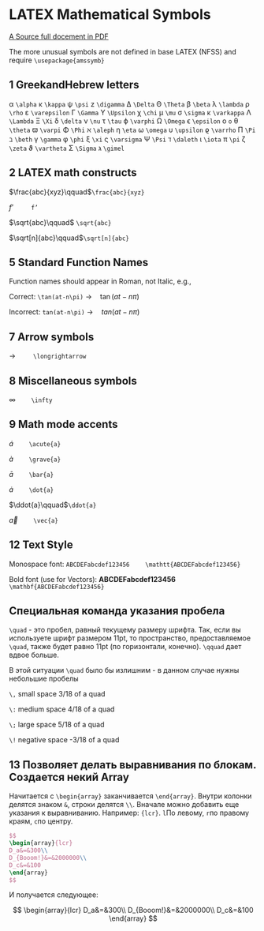 # LATEX Mathematical Symbols 

[A Source full docement in PDF](./additional/LaTeX_symbols.pdf)

The more unusual symbols are not defined in base LATEX (NFSS) and require `\usepackage{amssymb}` 

## 1 GreekandHebrew letters 

α `\alpha` κ `\kappa` ψ `\psi` z `\digamma` ∆ `\Delta` Θ `\Theta` β `\beta` λ `\lambda` ρ `\rho` ε `\varepsilon` Γ `\Gamma` Υ `\Upsilon` χ `\chi` µ `\mu` σ `\sigma` κ `\varkappa` Λ `\Lambda` Ξ `\Xi` δ `\delta` ν `\nu` τ `\tau` ϕ `\varphi` Ω `\Omega` ϵ `\epsilon` o `o` θ `\theta` ϖ `\varpi` Φ `\Phi` ℵ `\aleph` η `\eta` ω `\omega` υ `\upsilon` ϱ `\varrho` Π `\Pi` ℶ `\beth` γ `\gamma` φ `\phi` ξ `\xi` ς `\varsigma` Ψ `\Psi` ℸ `\daleth` ι `\iota` π `\pi` ζ `\zeta` ϑ `\vartheta` Σ `\Sigma` ג `\gimel`

## 2 LATEX math constructs

$\frac{abc}{xyz}\qquad$`\frac{abc}{xyz}`

$f’\qquad$ `f’`

$\sqrt{abc}\qquad$ `\sqrt{abc}`

$\sqrt[n]{abc}\qquad$`\sqrt[n]{abc}`

## 5 Standard Function Names

Function names should appear in Roman, not Italic, e.g., 

Correct: `\tan(at-n\pi)` $\longrightarrow\quad\tan(at − n\pi)$

Incorrect: `tan(at-n\pi)` $\longrightarrow\quad{tan}(at−n\pi)$

## 7 Arrow symbols

$\longrightarrow\qquad$ `\longrightarrow`

## 8 Miscellaneous symbols

$\infty\qquad$`\infty`

## 9 Math mode accents

$\acute{a}\qquad$`\acute{a}`

$\grave{a}\qquad$`\grave{a}`

$\bar{a}\qquad$`\bar{a}`

$\dot{a}\qquad$`\dot{a}`

$\ddot{a}\qquad$`\ddot{a}`

$\vec{a}\qquad$`\vec{a}`

## 12 Text Style

Monospace font: $\mathtt{ABCDEFabcdef123456}\qquad$`\mathtt{ABCDEFabcdef123456}`

Bold font (use for Vectors): $\mathbf{ABCDEFabcdef123456}\qquad$`\mathbf{ABCDEFabcdef123456}`

## Специальная команда указания пробела

`\quad` - это пробел, равный текущему размеру шрифта. Так, если вы используете шрифт размером 11pt, то пространство, предоставляемое `\quad`, также будет равно 11pt (по горизонтали, конечно). `\qquad` дает вдвое больше.

В этой ситуации `\quad` было бы излишним - в данном случае нужны небольшие пробелы

`\,`	small space	 3/18 of a quad

`\:`	medium space	4/18 of a quad

`\;`	large space	    5/18 of a quad

`\!`	negative space	-3/18 of a quad


## 13 Позволяет делать выравнивания по блокам. Создается некий Array

Начитается с `\begin{array}` заканчивается `\end{array}`. Внутри колонки делятся знаком `&`, строки делятся `\\`. Вначале можно добавить еще указания к выравниванию. Например: `{lcr}`. `l`По левому, `r`по правому краям, `c`по центру.

```tex
$$ 
\begin{array}{lcr}
D_a&=&300\\
D_{Booom!}&=&2000000\\
D_c&=&100
\end{array} 
$$
```

И получается следующее:

$$ 
\begin{array}{lcr}
D_a&=&300\\
D_{Booom!}&=&2000000\\
D_c&=&100
\end{array} 
$$


